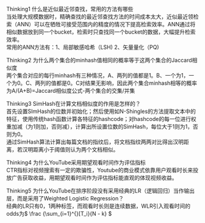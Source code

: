 <head>
    <script src="https://cdn.mathjax.org/mathjax/latest/MathJax.js?config=TeX-AMS-MML_HTMLorMML" type="text/javascript"></script>
    <script type="text/x-mathjax-config">
        MathJax.Hub.Config({
            tex2jax: {
            skipTags: ['script', 'noscript', 'style', 'textarea', 'pre'],
            inlineMath: [['$','$']]
            }
        });
    </script>
</head>

Thinking1	什么是近似最近邻查找，常用的方法有哪些    
当处理大规模数据时，精确查找的最近邻查找方法的时间成本太大，近似最近领检索（ANN）可以在牺牲可接受范围内的精度的情况下提高检索效率。ANN通过将相似数据放到同一个bucket，检索时只查找同一个bucket的数据，大幅提升检索效率。    
常用的ANN方法有：1、局部敏感哈希（LSH) 2、矢量量化（PQ)    
    
Thinking2	为什么两个集合的minhash值相同的概率等于这两个集合的Jaccard相似度    
两个集合对应的每行minhash有三种情况，A、两列的值都是1。B、一个为1，一个为0。C、两列的值都是0。C对结果无影响，因此两个集合minhash相等的概率为A/(A+B)=Jaccard相似度公式-两个集合的交集/并集    
    
Thinking3	SimHash在计算文档相似度的作用是怎样的？    
首先设置SImHash的位数并初始化；然后使用如N-Shingles的方法提取文本中的特征，使用传统hash函数计算各特征的hashcode；对hashcode的每一位进行权重加减（为1则加，否则减），计算出所设置位数的SimHash，每位大于1则为1，否则为0。    
通过SimHash算法计算出每篇文档的指纹后，将文档指纹两两对比得出汉明距离，若汉明距离小于阈值则认为两个文档相似。    
    
Thinking4	为什么YouTube采用期望观看时间作为评估指标    
CTR指标对视频搜索有一定的欺骗性，Youtube的商业模式依靠用户观看时长来投放广告获取收益，用期望观看时间作为评估指标能直观的体现视频收益。    
    
Thinking5	为什么YouTube在排序阶段没有采用经典的LR（逻辑回归）当作输出层，而是采用了Weighted Logistic Regression？    
经典的LR只有0，1两种标签，而观看时长则是连续数据，WLR引入观看时间的odds为$ \frac {\sum_{i=1}^{}[T_i}{N - k} $     
    